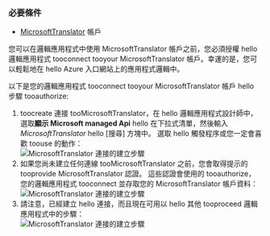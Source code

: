 ### <a name="prerequisites"></a>必要條件
* [MicrosoftTranslator](https://www.microsoft.com/translator) 帳戶  

您可以在邏輯應用程式中使用 MicrosoftTranslator 帳戶之前，您必須授權 hello 邏輯應用程式 tooconnect tooyour MicrosoftTranslator 帳戶。幸運的是，您可以輕鬆地在 hello Azure 入口網站上的應用程式邏輯中。  

以下是您的邏輯應用程式 tooconnect tooyour MicrosoftTranslator 帳戶 hello 步驟 tooauthorize:  

1. toocreate 連接 tooMicrosoftTranslator，在 hello 邏輯應用程式設計師中，選取**顯示 Microsoft managed Api** hello 在下拉式清單，然後輸入*MicrosoftTranslator* hello [搜尋] 方塊中。 選取 hello 觸發程序或您一定會喜歡 toouse 的動作：  
   ![MicrosoftTranslator 連接的建立步驟](./media/connectors-create-api-microsofttranslator/microsofttranslator-1.png)  
2. 如果您尚未建立任何連線 tooMicrosoftTranslator 之前，您會取得提示的 tooprovide MicrosoftTranslator 認證。 這些認證會使用的 tooauthorize，您的邏輯應用程式 tooconnect 並存取您的 MicrosoftTranslator 帳戶資料：  
   ![MicrosoftTranslator 連接的建立步驟](./media/connectors-create-api-microsofttranslator/microsofttranslator-2.png)  
3. 請注意，已經建立 hello 連接，而且現在可用以 hello 其他 tooproceed 邏輯應用程式中的步驟：  
   ![MicrosoftTranslator 連接的建立步驟](./media/connectors-create-api-microsofttranslator/microsofttranslator-3.png)  

